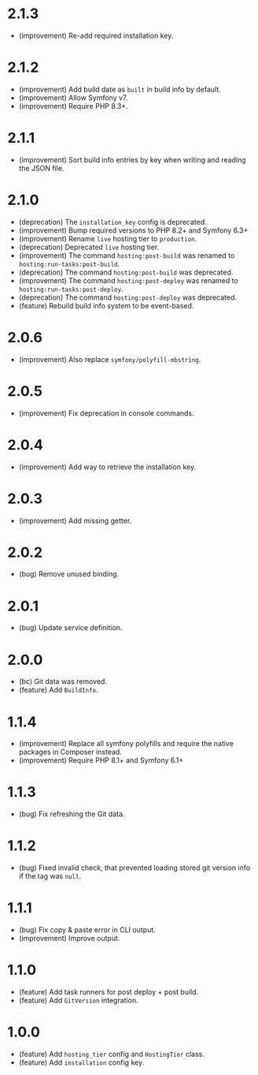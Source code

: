 2.1.3
=====

* (improvement) Re-add required installation key.


2.1.2
=====

* (improvement) Add build date as `built` in build info by default.
* (improvement) Allow Symfony v7.
* (improvement) Require PHP 8.3+.


2.1.1
=====

* (improvement) Sort build info entries by key when writing and reading the JSON file.


2.1.0
=====

* (deprecation) The `installation_key` config is deprecated.
* (improvement) Bump required versions to PHP 8.2+ and Symfony 6.3+ 
* (improvement) Rename `live` hosting tier to `production`. 
* (deprecation) Deprecated `live` hosting tier. 
* (improvement) The command `hosting:post-build` was renamed to `hosting:run-tasks:post-build`.
* (deprecation) The command `hosting:post-build` was deprecated.
* (improvement) The command `hosting:post-deploy` was renamed to `hosting:run-tasks:post-deploy`.
* (deprecation) The command `hosting:post-deploy` was  deprecated.
* (feature) Rebuild build info system to be event-based.


2.0.6
=====

* (improvement) Also replace `symfony/polyfill-mbstring`.


2.0.5
=====

* (improvement) Fix deprecation in console commands.


2.0.4
=====

* (improvement) Add way to retrieve the installation key.


2.0.3
=====

* (improvement) Add missing getter.


2.0.2
=====

* (bug) Remove unused binding.


2.0.1
=====

* (bug) Update service definition.


2.0.0
=====

* (bc) Git data was removed.
* (feature) Add `BuildInfo`.


1.1.4
=====

* (improvement) Replace all symfony polyfills and require the native packages in Composer instead.
* (improvement) Require PHP 8.1+ and Symfony 6.1+


1.1.3
=====

*   (bug) Fix refreshing the Git data.


1.1.2
=====

*   (bug) Fixed invalid check, that prevented loading stored git version info if the tag was `null`.


1.1.1
=====

*   (bug) Fix copy & paste error in CLI output.
*   (improvement) Improve output.


1.1.0
=====

*   (feature) Add task runners for post deploy + post build.
*   (feature) Add `GitVersion` integration.


1.0.0
=====

*   (feature) Add `hosting_tier` config and `HostingTier` class.
*   (feature) Add `installation` config key.
